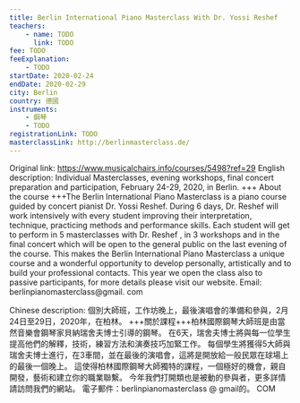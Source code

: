 ```yaml
---
title: Berlin International Piano Masterclass With Dr. Yossi Reshef
teachers:
	- name: TODO
	  link: TODO
fee: TODO
feeExplanation: 
	- TODO
startDate: 2020-02-24
endDate: 2020-02-29
city: Berlin
country: 德國
instruments:
	- 鋼琴
	- TODO
registrationLink: TODO
masterclassLink: http://berlinmasterclass.de/
---
```

Original link: https://www.musicalchairs.info/courses/5498?ref=29
English description:
Individual Masterclasses, evening workshops, final concert preparation and participation, February 24-29, 2020, in Berlin.
+++ About the course +++The Berlin International Piano Masterclass is a piano course guided by concert pianist Dr.
 Yossi Reshef.
 During 6 days, Dr.
 Reshef will work intensively with every student improving their interpretation, technique, practicing methods and performance skills.
 Each student will get to perform in 5 masterclasses with Dr.
 Reshef , in 3 workshops and in the final concert which will be open to the general public on the last evening of the course.
 This makes the Berlin International Piano Masterclass a unique course and a wonderful opportunity to develop personally, artistically and to build your professional contacts.
This year we open the class also to passive participants, for more details please visit our website.
 Email: berlinpianomasterclass@gmail.
com

Chinese description:
個別大師班，工作坊晚上，最後演唱會的準備和參與，2月24日至29日，2020年，在柏林。
 +++關於課程+++柏林國際鋼琴大師班是由當然音樂會鋼琴家貝納瑞舍夫博士引導的鋼琴。
在6天，瑞舍夫博士將與每一位學生提高他們的解釋，技術，練習方法和演奏技巧加緊工作。
每個學生將獲得5大師與瑞舍夫博士進行，在3車間，並在最後的演唱會，這將是開放給一般民眾在球場上的最後一個晚上。
這使得柏林國際鋼琴大師獨特的課程，一個極好的機會，親自開發，藝術和建立你的職業聯繫。
今年我們打開類也是被動的參與者，更多詳情請訪問我們的網站。
電子郵件：berlinpianomasterclass @ gmail的。
 COM
